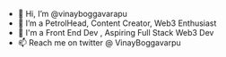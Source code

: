 - 👋 Hi, I’m @vinayboggavarapu
- 👀 I’m a PetrolHead, Content Creator, Web3 Enthusiast
- 🌱 I'm a Front End Dev , Aspiring Full Stack Web3 Dev
- 📫 Reach me on twitter @ VinayBoggavarpu

<!---
vinayboggavarapu/vinayboggavarapu is a ✨ special ✨ repository because its `README.md` (this file) appears on your GitHub profile.
You can click the Preview link to take a look at your changes.
--->
